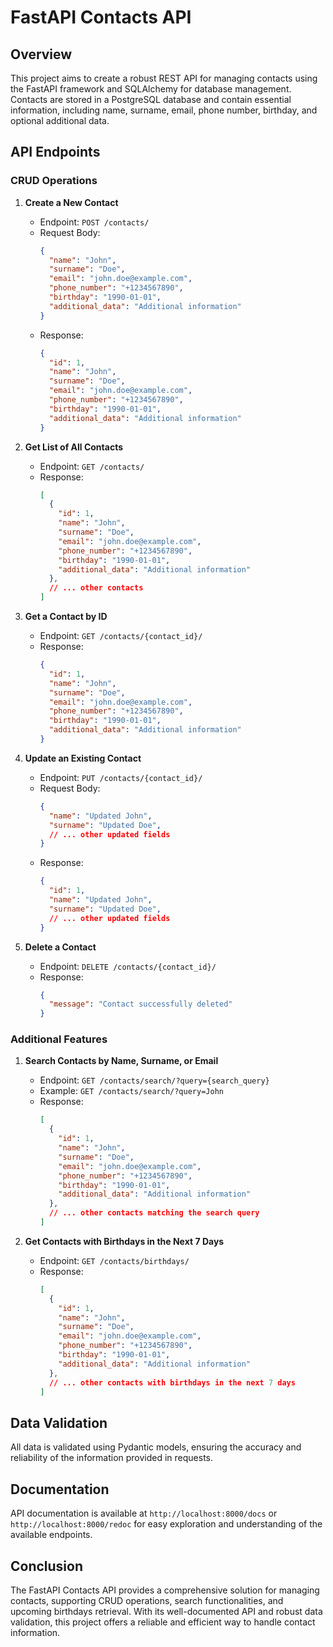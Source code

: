 # FastAPI Contacts API

## Overview

This project aims to create a robust REST API for managing contacts using the FastAPI framework and SQLAlchemy for database management. Contacts are stored in a PostgreSQL database and contain essential information, including name, surname, email, phone number, birthday, and optional additional data.

## API Endpoints

### CRUD Operations

1. **Create a New Contact**

   - Endpoint: `POST /contacts/`
   - Request Body:
     ```json
     {
       "name": "John",
       "surname": "Doe",
       "email": "john.doe@example.com",
       "phone_number": "+1234567890",
       "birthday": "1990-01-01",
       "additional_data": "Additional information"
     }
     ```
   - Response:
     ```json
     {
       "id": 1,
       "name": "John",
       "surname": "Doe",
       "email": "john.doe@example.com",
       "phone_number": "+1234567890",
       "birthday": "1990-01-01",
       "additional_data": "Additional information"
     }
     ```

2. **Get List of All Contacts**

   - Endpoint: `GET /contacts/`
   - Response:
     ```json
     [
       {
         "id": 1,
         "name": "John",
         "surname": "Doe",
         "email": "john.doe@example.com",
         "phone_number": "+1234567890",
         "birthday": "1990-01-01",
         "additional_data": "Additional information"
       },
       // ... other contacts
     ]
     ```

3. **Get a Contact by ID**

   - Endpoint: `GET /contacts/{contact_id}/`
   - Response:
     ```json
     {
       "id": 1,
       "name": "John",
       "surname": "Doe",
       "email": "john.doe@example.com",
       "phone_number": "+1234567890",
       "birthday": "1990-01-01",
       "additional_data": "Additional information"
     }
     ```

4. **Update an Existing Contact**

   - Endpoint: `PUT /contacts/{contact_id}/`
   - Request Body:
     ```json
     {
       "name": "Updated John",
       "surname": "Updated Doe",
       // ... other updated fields
     }
     ```
   - Response:
     ```json
     {
       "id": 1,
       "name": "Updated John",
       "surname": "Updated Doe",
       // ... other updated fields
     }
     ```

5. **Delete a Contact**

   - Endpoint: `DELETE /contacts/{contact_id}/`
   - Response:
     ```json
     {
       "message": "Contact successfully deleted"
     }
     ```

### Additional Features

1. **Search Contacts by Name, Surname, or Email**

   - Endpoint: `GET /contacts/search/?query={search_query}`
   - Example: `GET /contacts/search/?query=John`
   - Response:
     ```json
     [
       {
         "id": 1,
         "name": "John",
         "surname": "Doe",
         "email": "john.doe@example.com",
         "phone_number": "+1234567890",
         "birthday": "1990-01-01",
         "additional_data": "Additional information"
       },
       // ... other contacts matching the search query
     ]
     ```

2. **Get Contacts with Birthdays in the Next 7 Days**

   - Endpoint: `GET /contacts/birthdays/`
   - Response:
     ```json
     [
       {
         "id": 1,
         "name": "John",
         "surname": "Doe",
         "email": "john.doe@example.com",
         "phone_number": "+1234567890",
         "birthday": "1990-01-01",
         "additional_data": "Additional information"
       },
       // ... other contacts with birthdays in the next 7 days
     ]
     ```

## Data Validation

All data is validated using Pydantic models, ensuring the accuracy and reliability of the information provided in requests.

## Documentation

API documentation is available at `http://localhost:8000/docs` or `http://localhost:8000/redoc` for easy exploration and understanding of the available endpoints.

## Conclusion

The FastAPI Contacts API provides a comprehensive solution for managing contacts, supporting CRUD operations, search functionalities, and upcoming birthdays retrieval. With its well-documented API and robust data validation, this project offers a reliable and efficient way to handle contact information.
